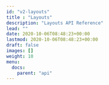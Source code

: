 ```yaml
---
id: "v2-layouts"
title : "Layouts"
description: "Layouts API Reference"
lead: ""
date: 2020-10-06T08:48:23+00:00
lastmod: 2020-10-06T08:48:23+00:00
draft: false
images: []
weight: 10
menu:
  docs:
    parent: "api"
---
```

